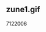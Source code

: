 <article><h2>zune1.gif</h2><time><span class="day">7</span><span class="month">12</span><span class="year">2006</span></time></article>